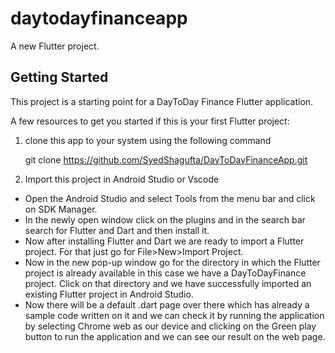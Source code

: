 # daytodayfinanceapp

A new Flutter project.

## Getting Started

This project is a starting point for a DayToDay Finance Flutter application.

A few resources to get you started if this is your first Flutter project:

1. clone this app to your system using the following command

    git clone https://github.com/SyedShagufta/DayToDayFinanceApp.git

2. Import this project in Android Studio or Vscode

- Open the Android Studio and select Tools from the menu bar and click on SDK Manager.
- In the newly open window click on the plugins and in the search bar search for Flutter and Dart and then install it.
- Now after installing Flutter and Dart we are ready to import a Flutter project. For that just go for File>New>Import Project.
- Now in the new pop-up window go for the directory in which the Flutter project is already available in this case we have a DayToDayFinance project. Click on that directory and we have successfully imported an existing Flutter project in Android Studio.
- Now there will be a default .dart page over there which has already a sample code written on it and we can check it by running the application by selecting Chrome web as our device and clicking on the Green play button to run the application and we can see our result on the web page.
